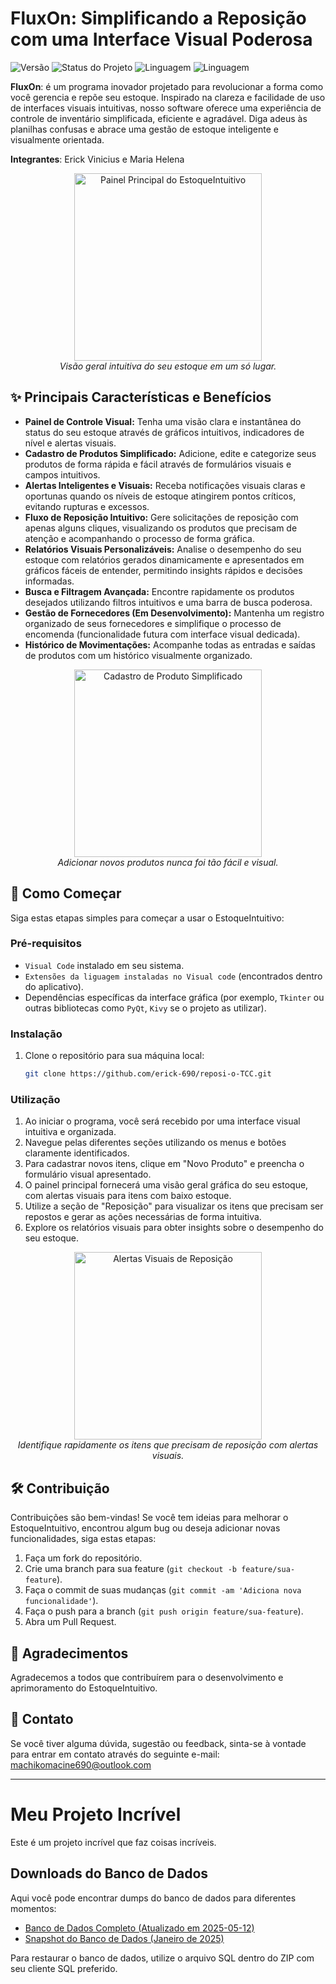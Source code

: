 # FluxOn: Simplificando a Reposição com uma Interface Visual Poderosa

![Versão](https://img.shields.io/badge/Versão-1.0.0-blue)
![Status do Projeto](https://img.shields.io/badge/Status-Em%20Desenvolvimento-blue)
![Linguagem](https://img.shields.io/badge/Linguagem-JavaScript-brightgreen)
![Linguagem](https://img.shields.io/badge/Linguagem-PhP-brightgreen)

**FluxOn**: é um programa inovador projetado para revolucionar a forma como você gerencia e repõe seu estoque. Inspirado na clareza e facilidade de uso de interfaces visuais intuitivas, nosso software oferece uma experiência de controle de inventário simplificada, eficiente e agradável. Diga adeus às planilhas confusas e abrace uma gestão de estoque inteligente e visualmente orientada.

**Integrantes**: Erick Vinicius e Maria Helena
<p align="center">
  <img src="https://images.vexels.com/media/users/3/146452/isolated/preview/ff1dff030e21fb04a43b2303f3d75ec2-icone-de-caixa-de-papelao-aberta.png" alt="Painel Principal do EstoqueIntuitivo" width="300">
  <br>
  <em>Visão geral intuitiva do seu estoque em um só lugar.</em>
</p>

## ✨ Principais Características e Benefícios

* **Painel de Controle Visual:** Tenha uma visão clara e instantânea do status do seu estoque através de gráficos intuitivos, indicadores de nível e alertas visuais.
* **Cadastro de Produtos Simplificado:** Adicione, edite e categorize seus produtos de forma rápida e fácil através de formulários visuais e campos intuitivos.
* **Alertas Inteligentes e Visuais:** Receba notificações visuais claras e oportunas quando os níveis de estoque atingirem pontos críticos, evitando rupturas e excessos.
* **Fluxo de Reposição Intuitivo:** Gere solicitações de reposição com apenas alguns cliques, visualizando os produtos que precisam de atenção e acompanhando o processo de forma gráfica.
* **Relatórios Visuais Personalizáveis:** Analise o desempenho do seu estoque com relatórios gerados dinamicamente e apresentados em gráficos fáceis de entender, permitindo insights rápidos e decisões informadas.
* **Busca e Filtragem Avançada:** Encontre rapidamente os produtos desejados utilizando filtros intuitivos e uma barra de busca poderosa.
* **Gestão de Fornecedores (Em Desenvolvimento):** Mantenha um registro organizado de seus fornecedores e simplifique o processo de encomenda (funcionalidade futura com interface visual dedicada).
* **Histórico de Movimentações:** Acompanhe todas as entradas e saídas de produtos com um histórico visualmente organizado.

<p align="center">
  <img src="https://www.estoquenuvem.com.br/wp-content/uploads/sites/6/2023/03/sistema-estoque-nuvem-introducao-relatorios-1.jpg" alt="Cadastro de Produto Simplificado" width="300">
  <br>
  <em>Adicionar novos produtos nunca foi tão fácil e visual.</em>
</p>

## 🚀 Como Começar

Siga estas etapas simples para começar a usar o EstoqueIntuitivo:

### Pré-requisitos

* `Visual Code` instalado em seu sistema.
* `Extensões da liguagem instaladas no Visual code` (encontrados dentro do aplicativo).
* Dependências específicas da interface gráfica (por exemplo, `Tkinter` ou outras bibliotecas como `PyQt`, `Kivy` se o projeto as utilizar).

### Instalação

1.  Clone o repositório para sua máquina local:
    ```bash
    git clone https://github.com/erick-690/reposi-o-TCC.git
    

### Utilização

1.  Ao iniciar o programa, você será recebido por uma interface visual intuitiva e organizada.
2.  Navegue pelas diferentes seções utilizando os menus e botões claramente identificados.
3.  Para cadastrar novos itens, clique em "Novo Produto" e preencha o formulário visual apresentado.
4.  O painel principal fornecerá uma visão geral gráfica do seu estoque, com alertas visuais para itens com baixo estoque.
5.  Utilize a seção de "Reposição" para visualizar os itens que precisam ser repostos e gerar as ações necessárias de forma intuitiva.
6.  Explore os relatórios visuais para obter insights sobre o desempenho do seu estoque.

<p align="center">
  <img src="https://macmagazine.com.br/wp-content/uploads/2017/05/19-Timing-2.png" alt="Alertas Visuais de Reposição" width="300">
  <br>
  <em>Identifique rapidamente os itens que precisam de reposição com alertas visuais.</em>
</p>

## 🛠️ Contribuição

Contribuições são bem-vindas! Se você tem ideias para melhorar o EstoqueIntuitivo, encontrou algum bug ou deseja adicionar novas funcionalidades, siga estas etapas:

1.  Faça um fork do repositório.
2.  Crie uma branch para sua feature (`git checkout -b feature/sua-feature`).
3.  Faça o commit de suas mudanças (`git commit -am 'Adiciona nova funcionalidade'`).
4.  Faça o push para a branch (`git push origin feature/sua-feature`).
5.  Abra um Pull Request.


## 🙏 Agradecimentos

Agradecemos a todos que contribuírem para o desenvolvimento e aprimoramento do EstoqueIntuitivo.

## 📧 Contato

Se você tiver alguma dúvida, sugestão ou feedback, sinta-se à vontade para entrar em contato através do seguinte e-mail: [machikomacine690@outlook.com](mailto:seu_email@exemplo.com)

---

# Meu Projeto Incrível

Este é um projeto incrível que faz coisas incríveis.

## Downloads do Banco de Dados

Aqui você pode encontrar dumps do banco de dados para diferentes momentos:

* [Banco de Dados Completo (Atualizado em 2025-05-12)](data/banco_completo_2025-05-12.zip)
* [Snapshot do Banco de Dados (Janeiro de 2025)](data/snapshot_janeiro_2025.zip)

Para restaurar o banco de dados, utilize o arquivo SQL dentro do ZIP com seu cliente SQL preferido.
